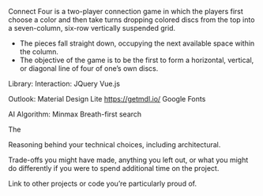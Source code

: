 Connect Four is a two-player connection game in which the players first choose a color and then take turns dropping colored discs from the top into a seven-column, six-row vertically suspended grid.

- The pieces fall straight down, occupying the next available space within the column.
- The objective of the game is to be the first to form a horizontal, vertical, or diagonal line of four of one’s own discs.



Library:
Interaction:
JQuery
Vue.js

Outlook:
Material Design Lite
https://getmdl.io/
Google Fonts

AI Algorithm:
Minmax
Breath-first search


The 


Reasoning behind your technical choices, including architectural.



Trade-offs you might have made, anything you left out, or what you might do differently if you were to spend additional time on the project.




Link to other projects or code you’re particularly proud of.